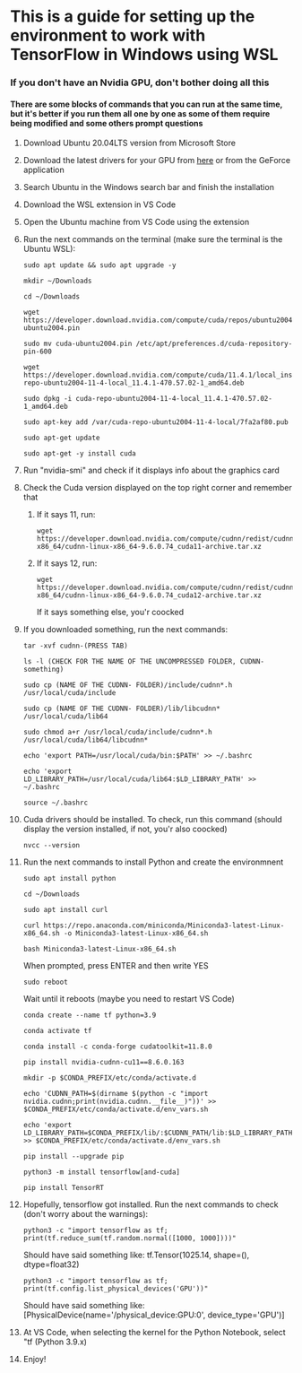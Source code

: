 # This is a guide for setting up the environment to work with TensorFlow in Windows using WSL

### If you don't have an Nvidia GPU, don't bother doing all this

#### There are some blocks of commands that you can run at the same time, but it's better if you run them all one by one as some of them require being modified and some others prompt questions

1. Download Ubuntu 20.04LTS version from Microsoft Store

1. Download the latest drivers for your GPU from [here](https://www.nvidia.com/en-us/drivers/) or from the GeForce application

1. Search Ubuntu in the Windows search bar and finish the installation

1. Download the WSL extension in VS Code

1. Open the Ubuntu machine from VS Code using the extension

1. Run the next commands on the terminal (make sure the terminal is the Ubuntu WSL):

    ```
    sudo apt update && sudo apt upgrade -y

    mkdir ~/Downloads

    cd ~/Downloads

    wget https://developer.download.nvidia.com/compute/cuda/repos/ubuntu2004/x86_64/cuda-ubuntu2004.pin 

    sudo mv cuda-ubuntu2004.pin /etc/apt/preferences.d/cuda-repository-pin-600

    wget https://developer.download.nvidia.com/compute/cuda/11.4.1/local_installers/cuda-repo-ubuntu2004-11-4-local_11.4.1-470.57.02-1_amd64.deb

    sudo dpkg -i cuda-repo-ubuntu2004-11-4-local_11.4.1-470.57.02-1_amd64.deb

    sudo apt-key add /var/cuda-repo-ubuntu2004-11-4-local/7fa2af80.pub

    sudo apt-get update

    sudo apt-get -y install cuda
    ```
1. Run "nvidia-smi" and check if it displays info about the graphics card

1. Check the Cuda version displayed on the top right corner and remember that

    1. If it says 11, run:
        ```
        wget https://developer.download.nvidia.com/compute/cudnn/redist/cudnn/linux-x86_64/cudnn-linux-x86_64-9.6.0.74_cuda11-archive.tar.xz
        ```
    1. If it says 12, run:
        ```
        wget https://developer.download.nvidia.com/compute/cudnn/redist/cudnn/linux-x86_64/cudnn-linux-x86_64-9.6.0.74_cuda12-archive.tar.xz
        ```
        If it says something else, you'r coocked

1. If you downloaded something, run the next commands:
    ```
    tar -xvf cudnn-(PRESS TAB)

    ls -l (CHECK FOR THE NAME OF THE UNCOMPRESSED FOLDER, CUDNN-something)

    sudo cp (NAME OF THE CUDNN- FOLDER)/include/cudnn*.h /usr/local/cuda/include

    sudo cp (NAME OF THE CUDNN- FOLDER)/lib/libcudnn* /usr/local/cuda/lib64

    sudo chmod a+r /usr/local/cuda/include/cudnn*.h /usr/local/cuda/lib64/libcudnn*

    echo 'export PATH=/usr/local/cuda/bin:$PATH' >> ~/.bashrc

    echo 'export LD_LIBRARY_PATH=/usr/local/cuda/lib64:$LD_LIBRARY_PATH' >> ~/.bashrc

    source ~/.bashrc
    ```
1. Cuda drivers should be installed. To check, run this command (should display the version installed, if not, you'r also coocked)
    ```
    nvcc --version
    ```
1. Run the next commands to install Python and create the environmnent
    ```
    sudo apt install python

    cd ~/Downloads

    sudo apt install curl

    curl https://repo.anaconda.com/miniconda/Miniconda3-latest-Linux-x86_64.sh -o Miniconda3-latest-Linux-x86_64.sh

    bash Miniconda3-latest-Linux-x86_64.sh
    ```

    When prompted, press ENTER and then write YES
    ```
    sudo reboot
    ```
    Wait until it reboots (maybe you need to restart VS Code)
    ```
    conda create --name tf python=3.9

    conda activate tf

    conda install -c conda-forge cudatoolkit=11.8.0

    pip install nvidia-cudnn-cu11==8.6.0.163

    mkdir -p $CONDA_PREFIX/etc/conda/activate.d

    echo 'CUDNN_PATH=$(dirname $(python -c "import nvidia.cudnn;print(nvidia.cudnn.__file__)"))' >> $CONDA_PREFIX/etc/conda/activate.d/env_vars.sh

    echo 'export LD_LIBRARY_PATH=$CONDA_PREFIX/lib/:$CUDNN_PATH/lib:$LD_LIBRARY_PATH' >> $CONDA_PREFIX/etc/conda/activate.d/env_vars.sh

    pip install --upgrade pip

    python3 -m install tensorflow[and-cuda]

    pip install TensorRT
    ```
1. Hopefully, tensorflow got installed. Run the next commands to check (don't worry about the warnings):
    ```
    python3 -c "import tensorflow as tf; print(tf.reduce_sum(tf.random.normal([1000, 1000])))"
    ```
    Should have said something like: tf.Tensor(1025.14, shape=(), dtype=float32)
    ```
    python3 -c "import tensorflow as tf; print(tf.config.list_physical_devices('GPU'))"
    ```
    Should have said something like: [PhysicalDevice(name='/physical_device:GPU:0', device_type='GPU')]

1. At VS Code, when selecting the kernel for the Python Notebook, select "tf (Python 3.9.x)

1. Enjoy!